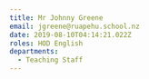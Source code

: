 ```yaml
---
title: Mr Johnny Greene
email: jgreene@ruapehu.school.nz
date: 2019-08-10T04:14:21.022Z
roles: HOD English
departments:
  - Teaching Staff
---
```


